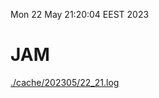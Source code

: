 Mon 22 May 21:20:04 EEST 2023
# JAM
<a href='./cache/202305/22_21.log'>./cache/202305/22_21.log</a>
